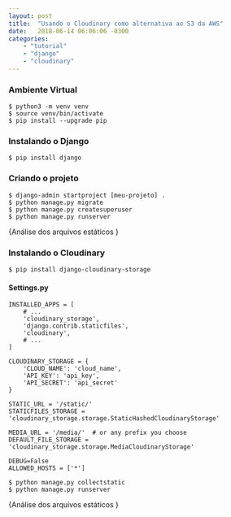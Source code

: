 ```yaml
---
layout: post
title:  "Usando o Cloudinary como alternativa ao S3 da AWS"
date:   2018-06-14 06:06:06 -0300
categories: 
    - "tutorial"
    - "django"
    - "cloudinary"
---
```


### Ambiente Virtual
```
$ python3 -m venv venv
$ source venv/bin/activate
$ pip install --upgrade pip
```

### Instalando o Django
```
$ pip install django
```

### Criando o projeto
```
$ django-admin startproject [meu-projeto] . 
$ python manage.py migrate
$ python manage.py createsuperuser
$ python manage.py runserver
```
{Análise dos arquivos estáticos }

### Instalando o Cloudinary
```
$ pip install django-cloudinary-storage
```
#### Settings.py 
```
INSTALLED_APPS = [
    # ...
    'cloudinary_storage',
    'django.contrib.staticfiles',
    'cloudinary',
    # ...
]

CLOUDINARY_STORAGE = {
    'CLOUD_NAME': 'cloud_name',
    'API_KEY': 'api_key',
    'API_SECRET': 'api_secret'
}

STATIC_URL = '/static/'
STATICFILES_STORAGE = 'cloudinary_storage.storage.StaticHashedCloudinaryStorage'

MEDIA_URL = '/media/'  # or any prefix you choose
DEFAULT_FILE_STORAGE = 'cloudinary_storage.storage.MediaCloudinaryStorage'

DEBUG=False
ALLOWED_HOSTS = ['*']
```

```
$ python manage.py collectstatic
$ python manage.py runserver
```
{Análise dos arquivos estáticos }